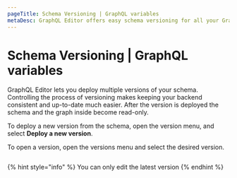 ```yaml
---
pageTitle: Schema Versioning | GraphQL variables
metaDesc: GraphQL Editor offers easy schema versioning for all your GraphQL variables. Deploy multiple versions of your schema and keep track of all the changes.
---
```


# Schema Versioning | GraphQL variables

GraphQL Editor lets you deploy multiple versions of your schema. Controlling the process of versioning makes keeping your backend consistent and up-to-date much easier. After the version is deployed the schema and the graph inside become read-only.

To deploy a new version from the schema, open the version menu, and select **Deploy a new version**.

To open a version, open the versions menu and select the desired version.

<figure><img src="../../.gitbook/assets/image (5) (1).png" alt=""><figcaption></figcaption></figure>

{% hint style="info" %}
You can only edit the latest version
{% endhint %}
